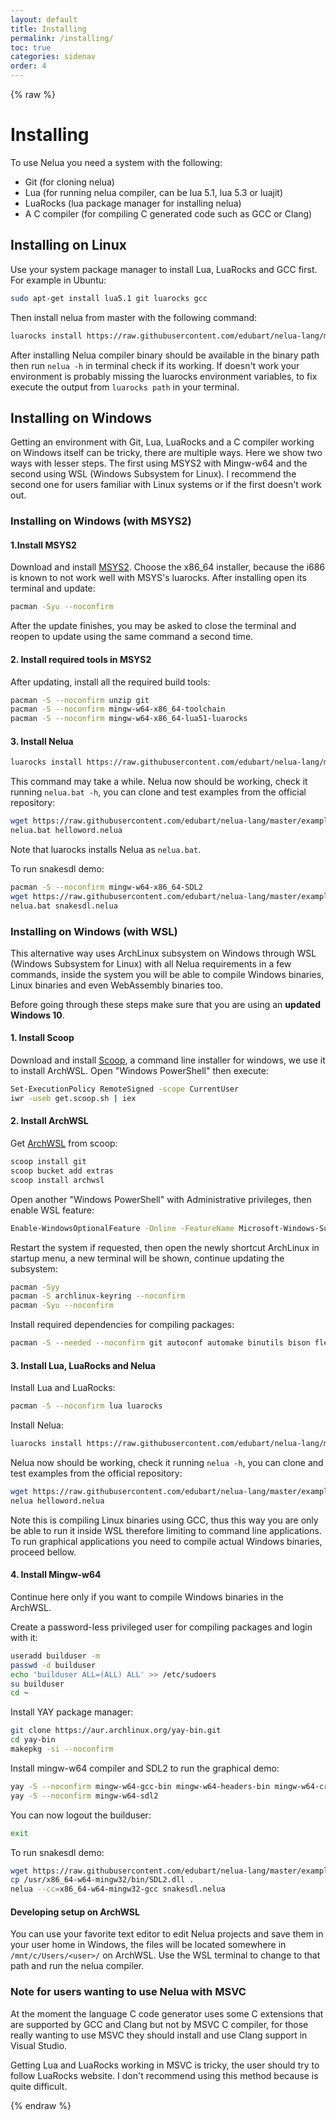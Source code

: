 ```yaml
---
layout: default
title: Installing
permalink: /installing/
toc: true
categories: sidenav
order: 4
---
```


{% raw %}

# Installing

To use Nelua you need a system with the following:

* Git (for cloning nelua)
* Lua (for running nelua compiler, can be lua 5.1, lua 5.3 or luajit)
* LuaRocks (lua package manager for installing nelua)
* A C compiler (for compiling C generated code such as GCC or Clang)

## Installing on Linux

Use your system package manager to install Lua, LuaRocks and GCC first. For example in Ubuntu:

```bash
sudo apt-get install lua5.1 git luarocks gcc
```

Then install nelua from master with the following command:

```bash
luarocks install https://raw.githubusercontent.com/edubart/nelua-lang/master/rockspecs/nelua-dev-1.rockspec
```

After installing Nelua compiler binary should be available in the binary path then
run `nelua -h` in terminal check if its working. If doesn't work your
environment is probably missing the luarocks environment variables, to fix execute the output from
`luarocks path` in your terminal.

## Installing on Windows

Getting an environment with Git, Lua, LuaRocks and a C compiler working on Windows itself can
be tricky, there are multiple ways. Here we show two ways with lesser steps.
The first using MSYS2 with Mingw-w64 and the second using WSL (Windows Subsystem for Linux).
I recommend the second one for users familiar with Linux systems or if the first doesn't work out.

### Installing on Windows (with MSYS2)

#### 1.Install MSYS2

Download and install [MSYS2](https://www.msys2.org/). Choose the x86_64
installer, because the i686 is known to not work well with MSYS's luarocks.
After installing open its terminal and update:

```bash
pacman -Syu --noconfirm
```

After the update finishes, you may be asked to close the terminal and reopen to update
using the same command a second time.

#### 2. Install required tools in MSYS2

After updating, install all the required build tools:

```bash
pacman -S --noconfirm unzip git
pacman -S --noconfirm mingw-w64-x86_64-toolchain
pacman -S --noconfirm mingw-w64-x86_64-lua51-luarocks
```

#### 3. Install Nelua

```bash
luarocks install https://raw.githubusercontent.com/edubart/nelua-lang/master/rockspecs/nelua-dev-1.rockspec
```

This command may take a while. Nelua now should be working, check it running `nelua.bat -h`,
you can clone and test examples from the official repository:

```bash
wget https://raw.githubusercontent.com/edubart/nelua-lang/master/examples/helloworld.nelua
nelua.bat helloword.nelua
```

Note that luarocks installs Nelua as `nelua.bat`.

To run snakesdl demo:

```bash
pacman -S --noconfirm mingw-w64-x86_64-SDL2
wget https://raw.githubusercontent.com/edubart/nelua-lang/master/examples/snakesdl.nelua
nelua.bat snakesdl.nelua
```

### Installing on Windows (with WSL)

This alternative way uses ArchLinux subsystem on Windows
through WSL (Windows Subsystem for Linux) with all Nelua requirements in a few commands,
inside the system you will be able to compile Windows binaries, Linux binaries and
even WebAssembly binaries too.

Before going through these steps make sure that you are using an **updated Windows 10**.

#### 1. Install Scoop

Download and install [Scoop](https://scoop.sh/), a command line installer for windows,
we use it to install ArchWSL. Open "Windows PowerShell" then execute:

```bash
Set-ExecutionPolicy RemoteSigned -scope CurrentUser
iwr -useb get.scoop.sh | iex
```

#### 2. Install ArchWSL

Get [ArchWSL](https://github.com/yuk7/ArchWSL) from scoop:

```bash
scoop install git
scoop bucket add extras
scoop install archwsl
```

Open another "Windows PowerShell" with Administrative privileges, then enable WSL feature:

```bash
Enable-WindowsOptionalFeature -Online -FeatureName Microsoft-Windows-Subsystem-Linux
```

Restart the system if requested, then open the newly shortcut ArchLinux in startup menu,
a new terminal will be shown, continue updating the subsystem:

```bash
pacman -Syy
pacman -S archlinux-keyring --noconfirm
pacman -Syu --noconfirm
```

Install required dependencies for compiling packages:

```bash
pacman -S --needed --noconfirm git autoconf automake binutils bison flex gcc libtool m4 make cmake patch pkgconf texinfo
```

#### 3. Install Lua, LuaRocks and Nelua

Install Lua and LuaRocks:

```bash
pacman -S --noconfirm lua luarocks
```

Install Nelua:

```bash
luarocks install https://raw.githubusercontent.com/edubart/nelua-lang/master/rockspecs/nelua-dev-1.rockspec
```

Nelua now should be working, check it running `nelua -h`,
you can clone and test examples from the official repository:

```bash
wget https://raw.githubusercontent.com/edubart/nelua-lang/master/examples/helloworld.nelua
nelua helloword.nelua
```

Note this is compiling Linux binaries using GCC, thus this way you are only be able to run it
inside WSL therefore limiting to command line applications. To run graphical applications you need
to compile actual Windows binaries, proceed bellow.

#### 4. Install Mingw-w64

Continue here only if you want to compile Windows binaries in the ArchWSL.

Create a password-less privileged user for compiling packages and login with it:

```bash
useradd builduser -m
passwd -d builduser
echo 'builduser ALL=(ALL) ALL' >> /etc/sudoers
su builduser
cd ~
```

Install YAY package manager:

```bash
git clone https://aur.archlinux.org/yay-bin.git
cd yay-bin
makepkg -si --noconfirm
```

Install mingw-w64 compiler and SDL2 to run the graphical demo:

```bash
yay -S --noconfirm mingw-w64-gcc-bin mingw-w64-headers-bin mingw-w64-crt-bin mingw-w64-binutils-bin mingw-w64-winpthreads-bin
yay -S --noconfirm mingw-w64-sdl2
```

You can now logout the builduser:
```bash
exit
```

To run snakesdl demo:
```bash
wget https://raw.githubusercontent.com/edubart/nelua-lang/master/examples/snakesdl.nelua
cp /usr/x86_64-w64-mingw32/bin/SDL2.dll .
nelua --cc=x86_64-w64-mingw32-gcc snakesdl.nelua
```

#### Developing setup on ArchWSL

You can use your favorite text editor to edit Nelua projects and save them in your user home in Windows,
the files will be located somewhere in `/mnt/c/Users/<user>/` on ArchWSL. Use the WSL terminal
to change to that path and run the nelua compiler.

### Note for users wanting to use Nelua with MSVC

At the moment the language C code generator uses some C extensions that are supported by GCC and Clang
but not by MSVC C compiler, for those really wanting to use MSVC they should install and use Clang
support in Visual Studio.

Getting Lua and LuaRocks working in MSVC is tricky, the user should try to follow
LuaRocks website. I don't recommend using this method because is quite difficult.

{% endraw %}
